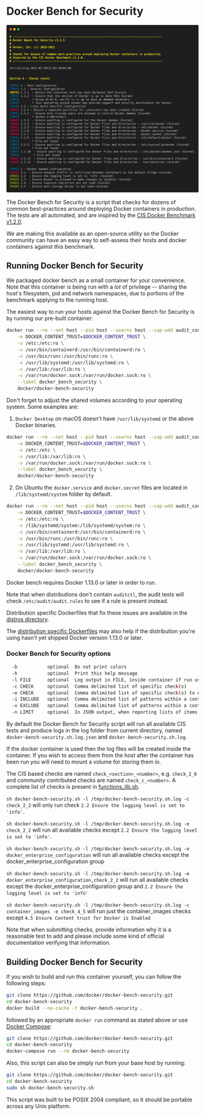 # Docker Bench for Security

![Docker Bench for Security running](img/benchmark_log.png)

The Docker Bench for Security is a script that checks for dozens of common
best-practices around deploying Docker containers in production. The tests are
all automated, and are inspired by the [CIS Docker Benchmark v1.2.0](https://www.cisecurity.org/benchmark/docker/).

We are making this available as an open-source utility so the Docker community
can have an easy way to self-assess their hosts and docker containers against
this benchmark.

## Running Docker Bench for Security

We packaged docker bench as a small container for your convenience. Note that
this container is being run with a *lot* of privilege -- sharing the host's
filesystem, pid and network namespaces, due to portions of the benchmark
applying to the running host.

The easiest way to run your hosts against the Docker Bench for Security is by
running our pre-built container:

```sh
docker run --rm --net host --pid host --userns host --cap-add audit_control \
    -e DOCKER_CONTENT_TRUST=$DOCKER_CONTENT_TRUST \
    -v /etc:/etc:ro \
    -v /usr/bin/containerd:/usr/bin/containerd:ro \
    -v /usr/bin/runc:/usr/bin/runc:ro \
    -v /usr/lib/systemd:/usr/lib/systemd:ro \
    -v /var/lib:/var/lib:ro \
    -v /var/run/docker.sock:/var/run/docker.sock:ro \
    --label docker_bench_security \
    docker/docker-bench-security
```

Don't forget to adjust the shared volumes according to your operating system.
Some examples are:

1. `Docker Desktop` on macOS doesn't have `/usr/lib/systemd` or the above Docker
    binaries.

```sh
docker run --rm --net host --pid host --userns host --cap-add audit_control \
    -e DOCKER_CONTENT_TRUST=$DOCKER_CONTENT_TRUST \
    -v /etc:/etc \
    -v /var/lib:/var/lib:ro \
    -v /var/run/docker.sock:/var/run/docker.sock:ro \
    --label docker_bench_security \
    docker/docker-bench-security
```

2. On Ubuntu the `docker.service` and `docker.secret` files are located in
   `/lib/systemd/system` folder by default.

```sh
docker run --rm --net host --pid host --userns host --cap-add audit_control \
    -e DOCKER_CONTENT_TRUST=$DOCKER_CONTENT_TRUST \
    -v /etc:/etc:ro \
    -v /lib/systemd/system:/lib/systemd/system:ro \
    -v /usr/bin/containerd:/usr/bin/containerd:ro \
    -v /usr/bin/runc:/usr/bin/runc:ro \
    -v /usr/lib/systemd:/usr/lib/systemd:ro \
    -v /var/lib:/var/lib:ro \
    -v /var/run/docker.sock:/var/run/docker.sock:ro \
    --label docker_bench_security \
    docker/docker-bench-security
```

Docker bench requires Docker 1.13.0 or later in order to run.

Note that when distributions don't contain `auditctl`, the audit tests will
check `/etc/audit/audit.rules` to see if a rule is present instead.

Distribution specific Dockerfiles that fix these issues are available in the
[distros directory](https://github.com/docker/docker-bench-security/tree/master/distros).

The [distribution specific Dockerfiles](https://github.com/docker/docker-bench-security/tree/master/distros)
may also help if the distribution you're using hasn't yet shipped Docker
version 1.13.0 or later.

### Docker Bench for Security options

```sh
  -b           optional  Do not print colors
  -h           optional  Print this help message
  -l FILE      optional  Log output in FILE, inside container if run using docker
  -c CHECK     optional  Comma delimited list of specific check(s)
  -e CHECK     optional  Comma delimited list of specific check(s) to exclude
  -i INCLUDE   optional  Comma delimited list of patterns within a container or image name to check
  -x EXCLUDE   optional  Comma delimited list of patterns within a container or image name to exclude from check
  -n LIMIT     optional  In JSON output, when reporting lists of items (containers, images, etc.), limit the number of reported items to LIMIT. Default 0 (no limit).
```

By default the Docker Bench for Security script will run all available CIS tests
and produce logs in the log folder from current directory, named `docker-bench-security.sh.log.json`
and `docker-bench-security.sh.log`.

If the docker container is used then the log files will be created inside the container. If you wish to access them from the host after the container has been run you will need to mount a volume for storing them in.

The CIS based checks are named `check_<section>_<number>`, e.g. `check_2_6`
and community contributed checks are named `check_c_<number>`.
A complete list of checks is present in [functions_lib.sh](functions_lib.sh).

`sh docker-bench-security.sh -l /tmp/docker-bench-security.sh.log -c check_2_2`
will only run check `2.2 Ensure the logging level is set to 'info'`.

`sh docker-bench-security.sh -l /tmp/docker-bench-security.sh.log -e check_2_2`
will run all available checks except `2.2 Ensure the logging level is set to 'info'`.

`sh docker-bench-security.sh -l /tmp/docker-bench-security.sh.log -e docker_enterprise_configuration`
will run all available checks except the docker_enterprise_configuration group

`sh docker-bench-security.sh -l /tmp/docker-bench-security.sh.log -e docker_enterprise_configuration,check_2_2`
will run all available checks except the docker_enterprise_configuration group
and `2.2 Ensure the logging level is set to 'info'`

`sh docker-bench-security.sh -l /tmp/docker-bench-security.sh.log -c container_images -e check_4_5`
will run just the container_images checks except
`4.5 Ensure Content trust for Docker is Enabled`

Note that when submitting checks, provide information why it is a
reasonable test to add and please include some kind of official documentation
verifying that information.

## Building Docker Bench for Security

If you wish to build and run this container yourself, you can follow the
following steps:

```sh
git clone https://github.com/docker/docker-bench-security.git
cd docker-bench-security
docker build --no-cache -t docker-bench-security .
```

followed by an appropriate `docker run` command as stated above
or use [Docker Compose](https://docs.docker.com/compose/):

```sh
git clone https://github.com/docker/docker-bench-security.git
cd docker-bench-security
docker-compose run --rm docker-bench-security
```

Also, this script can also be simply run from your base host by running:

```sh
git clone https://github.com/docker/docker-bench-security.git
cd docker-bench-security
sudo sh docker-bench-security.sh
```

This script was built to be POSIX 2004 compliant, so it should be portable
across any Unix platform.
